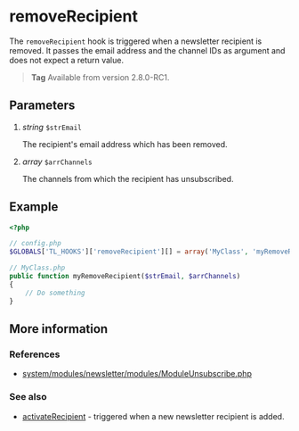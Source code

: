 # removeRecipient

The `removeRecipient` hook is triggered when a newsletter recipient is removed.
It passes the email address and the channel IDs as argument and does not expect
a return value.

> **Tag** Available from version 2.8.0-RC1.


## Parameters

1. *string* `$strEmail`

    The recipient's email address which has been removed.

2. *array* `$arrChannels`

    The channels from which the recipient has unsubscribed.


## Example

```php
<?php

// config.php
$GLOBALS['TL_HOOKS']['removeRecipient'][] = array('MyClass', 'myRemoveRecipient');

// MyClass.php
public function myRemoveRecipient($strEmail, $arrChannels)
{
    // Do something
}
```


## More information


### References

- [system/modules/newsletter/modules/ModuleUnsubscribe.php](https://github.com/contao/core/blob/3.5.0/system/modules/newsletter/modules/ModuleUnsubscribe.php#L193-L200)


### See also

- [activateRecipient](activateRecipient.md) - triggered when a new newsletter recipient is added.
